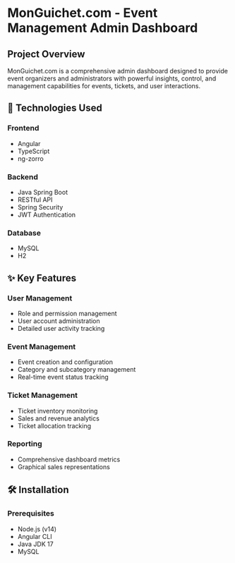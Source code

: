 # MonGuichet.com - Event Management Admin Dashboard

## Project Overview

MonGuichet.com is a comprehensive admin dashboard designed to provide event organizers and administrators with powerful insights, control, and management capabilities for events, tickets, and user interactions.

## 🚀 Technologies Used

### Frontend
- Angular
- TypeScript
- ng-zorro

### Backend
- Java Spring Boot
- RESTful API
- Spring Security
- JWT Authentication

### Database
- MySQL
- H2

## ✨ Key Features

### User Management
- Role and permission management
- User account administration
- Detailed user activity tracking

### Event Management
- Event creation and configuration
- Category and subcategory management
- Real-time event status tracking

### Ticket Management
- Ticket inventory monitoring
- Sales and revenue analytics
- Ticket allocation tracking

### Reporting
- Comprehensive dashboard metrics
- Graphical sales representations

## 🛠 Installation

### Prerequisites
- Node.js (v14)
- Angular CLI
- Java JDK 17
- MySQL
